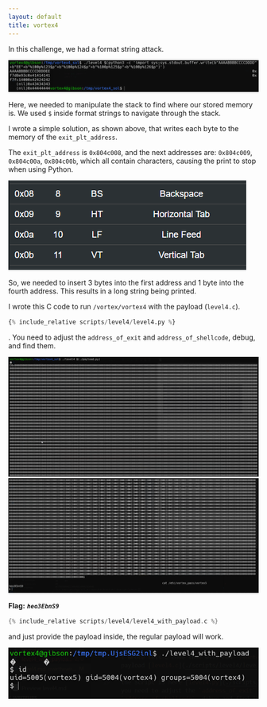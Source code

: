 ```yaml
---
layout: default
title: vortex4
---
```



In this challenge, we had a format string attack.

![image](./images/level4_1.png)

Here, we needed to manipulate the stack to find where our stored memory is. We used `$` inside format strings to navigate through the stack.

I wrote a simple solution, as shown above, that writes each byte to the memory of the `exit_plt_address`.

The `exit_plt_address` is `0x804c008`, and the next addresses are: `0x804c009`, `0x804c00a`, `0x804c00b`, which all contain characters, causing the print to stop when using Python.

![image](./images/level4_2.png)

So, we needed to insert 3 bytes into the first address and 1 byte into the fourth address. This results in a long string being printed.

I wrote this C code to run `/vortex/vortex4` with the payload (`level4.c`).

```py
{% include_relative scripts/level4/level4.py %}
```
. You need to adjust the `address_of_exit` and `address_of_shellcode`, debug, and find them.

![image](./images/level4_4.png)
![image](./images/level4_5.png)

**Flag:** ***`heo3EbnS9`***

```c
{% include_relative scripts/level4/level4_with_payload.c %}
```
 and just provide the payload inside, the regular payload will work.

![image](./images/level4_3.png)